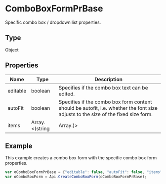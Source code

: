 # ComboBoxFormPrBase

Specific combo box / dropdown list properties.

## Type

Object

## Properties

| Name | Type | Description |
| ---- | ---- | ----------- |
| editable | boolean | Specifies if the combo box text can be edited. |
| autoFit | boolean | Specifies if the combo box form content should be autofit, i.e. whether the font size adjusts to the size of the fixed size form. |
| items | Array.<(string|Array.<string>)> | The combo box items.This array consists of strings or arrays of two strings where the first string is the displayed value and the second one is its meaning.If the array consists of single strings, then the displayed value and its meaning are the same.Example: ["First", ["Second", "2"], ["Third", "3"], "Fourth"]. |



## Example

This example creates a combo box form with the specific combo box form properties.

```javascript
var oComboBoxFormPrBase = {"editable": false, "autoFit": false, "items": ["Latvia", "USA", "UK"]};
var oComboBoxForm = Api.CreateComboBoxForm(oComboBoxFormPrBase);
```
